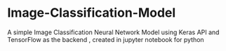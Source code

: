 # Image-Classification-Model
A simple Image Classification Neural Network Model using Keras API and TensorFlow as the backend , created in jupyter notebook for python
